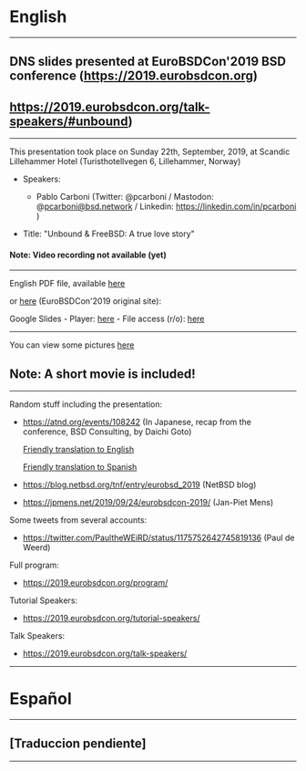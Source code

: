 # English
---
## DNS slides presented at EuroBSDCon'2019 BSD conference (https://2019.eurobsdcon.org)
## https://2019.eurobsdcon.org/talk-speakers/#unbound)
---
This presentation took place on Sunday 22th, September, 2019, at Scandic Lillehammer Hotel (Turisthotellvegen 6, Lillehammer, Norway)

- Speakers:

  * Pablo Carboni (Twitter: @pcarboni / Mastodon: @pcarboni@bsd.network / Linkedin: https://linkedin.com/in/pcarboni )

- Title: "Unbound & FreeBSD: A true love story"

#### Note: Video recording not available (yet)

---

English PDF file, available [here](https://github.com/pcarboni/Presentations/blob/master/DNS/eurobsdcon_2019/English/Unbound%20%26%20FreeBSD:%20A%20true%20love%20story%20-%20Pablo%20Carboni.pdf)

or [here](https://2019.eurobsdcon.org/slides/Unbound%20&%20FreeBSD:%20A%20true%20love%20story%20-%20Pablo%20Carboni.pdf) (EuroBSDCon'2019 original site):

Google Slides - Player: [here](https://docs.google.com/presentation/d/e/2PACX-1vQpy-LO8bMIIKrLDAkohG0HT3oIvZcjWNeyRYpEjOUZqRa3DA10qfREJkil0w4dESy6fPtbQ3dbjKMx/pub?start=false&loop=false&delayms=1000) - File access (r/o): [here](https://docs.google.com/presentation/d/1LzgzzUvsZIZPeTxN6bLcctQzaoZYoLaWr4RujVAPIv8/edit?usp=sharing)

---

You can view some pictures [here](https://github.com/pcarboni/Presentations/tree/master/DNS/eurobsdcon_2019/pictures)

## Note: A short movie is included!

---

Random stuff including the presentation:

- https://atnd.org/events/108242 (In Japanese, recap from the conference, BSD Consulting, by Daichi Goto)

  [Friendly translation to English](https://translate.google.com/translate?sl=auto&tl=en&u=https%3A%2F%2Fatnd.org%2Fevents%2F108242)

  [Friendly translation to Spanish](https://translate.google.com/translate?sl=auto&tl=es&u=https%3A%2F%2Fatnd.org%2Fevents%2F108242)

- https://blog.netbsd.org/tnf/entry/eurobsd_2019 (NetBSD blog)
- https://jpmens.net/2019/09/24/eurobsdcon-2019/ (Jan-Piet Mens)

Some tweets from several accounts:

- https://twitter.com/PaultheWEiRD/status/1175752642745819136 (Paul de Weerd)

Full program:

- https://2019.eurobsdcon.org/program/

Tutorial Speakers:

- https://2019.eurobsdcon.org/tutorial-speakers/

Talk Speakers:

- https://2019.eurobsdcon.org/talk-speakers/

---
# Español
---
## [Traduccion pendiente] ##
---
